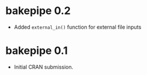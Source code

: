 # bakepipe 0.2

- Added `external_in()` function for external file inputs

# bakepipe 0.1

- Initial CRAN submission.
